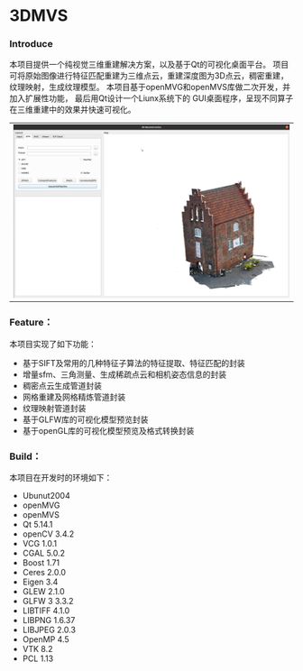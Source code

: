 # 3DMVS
### Introduce
  本项目提供一个纯视觉三维重建解决方案，以及基于Qt的可视化桌面平台。 项目可将原始图像进行特征匹配重建为三维点云，重建深度图为3D点云，稠密重建，纹理映射，生成纹理模型。
本项目基于openMVG和openMVS库做二次开发，并加入扩展性功能， 最后用Qt设计一个Liunx系统下的 GUI桌面程序，呈现不同算子在三维重建中的效果并快速可视化。

 <table align="center">
  <tr>
    <td><img src="3DMVS.png"  ></td>
  </tr>
  <tr>
    
  </tr>
</table>


### Feature：
  本项目实现了如下功能：
* 基于SIFT及常用的几种特征子算法的特征提取、特征匹配的封装
* 增量sfm、三角测量、生成稀疏点云和相机姿态信息的封装
* 稠密点云生成管道封装
* 网格重建及网格精炼管道封装
* 纹理映射管道封装
* 基于GLFW库的可视化模型预览封装
* 基于openGL库的可视化模型预览及格式转换封装


### Build：
  本项目在开发时的环境如下：
* Ubunut2004
* openMVG
* openMVS
* Qt 		5.14.1
* openCV 		3.4.2 
* VCG		1.0.1
* CGAL		5.0.2
* Boost 		1.71
* Ceres 		2.0.0
* Eigen 		3.4
* GLEW		2.1.0
* GLFW		3 3.3.2
* LIBTIFF		4.1.0
* LIBPNG		1.6.37
* LIBJPEG		2.0.3
* OpenMP		4.5
* VTK		8.2
* PCL		1.13





